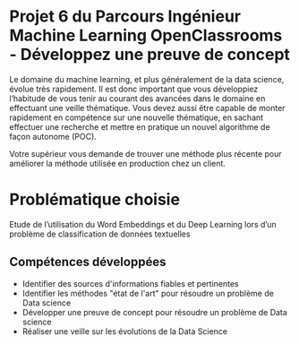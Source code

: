 # Projet 6 du Parcours Ingénieur Machine Learning OpenClassrooms - Développez une preuve de concept

Le domaine du machine learning, et plus généralement de la data science, évolue très rapidement. Il est donc important que vous développiez l’habitude de vous tenir au courant des avancées dans le domaine en effectuant une veille thématique. Vous devez aussi être capable de monter rapidement en compétence sur une nouvelle thématique, en sachant effectuer une recherche et mettre en pratique un nouvel algorithme de façon autonome (POC).

Votre supérieur vous demande de trouver une méthode plus récente pour améliorer la méthode utilisée en production chez un client.

# Problématique choisie

Etude de l’utilisation du Word Embeddings et du Deep Learning lors d’un problème de classification de données textuelles

## Compétences développées

* Identifier des sources d'informations fiables et pertinentes
* Identifier les méthodes "état de l'art" pour résoudre un problème de Data science
* Développer une preuve de concept pour résoudre un problème de Data science
* Réaliser une veille sur les évolutions de la Data Science
